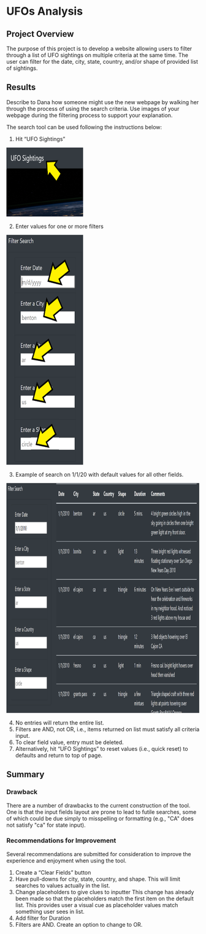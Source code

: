 # UFOs Analysis


## Project Overview

The purpose of this project is to develop a website allowing users to filter through a list of UFO sightings on multiple criteria at the same time.  The user can filter for the date, city, state, country, and/or shape of provided list of sightings.

## Results

Describe to Dana how someone might use the new webpage by walking her through the process of using the search criteria. Use images of your webpage during the filtering process to support your explanation.

The search tool can be used following the instructions below:

1.	Hit “UFO Sightings”

 <img src="https://github.com/honoruru/UFOs/blob/main/Challenge%20Images/top%20image2.png" width="200" height="180"/>

<p align="center">
 
</p>

2.	Enter values for one or more filters 

 <img src="https://github.com/honoruru/UFOs/blob/main/Challenge%20Images/Menu%20image2.png" width="200" height="600"/>

3.	Example of search on 1/1/20 with default values for all other fields.
 
 <img src="https://github.com/honoruru/UFOs/blob/main/Challenge%20Images/page%20image.PNG" width="600" height="600"/>


4.	No entries will return the entire list.
5.	Filters are AND, not OR, i.e., items returned on list must satisfy all criteria input.
6.	To clear field value, entry must be deleted.
7.	Alternatively, hit “UFO Sightings” to reset values (i.e., quick reset) to defaults and return to top of page.

## Summary

### Drawback 

There are a number of drawbacks to the current construction of the tool. One is that the input fields layout are prone to lead to futile searches, some of which could be due simply to misspelling or formatting (e.g., "CA" does not satisfy "ca" for state input).


### Recommendations for Improvement
Several recommendations are submitted for consideration to improve the experience and enjoyment when using the tool.
1.	Create a “Clear Fields” button
2.	Have pull-downs for city, state, country, and shape. This will limit searches to values actually in the list. 
3.	Change placeholders to give clues to inputter This change has already been made so that the placeholders match the first item on the default list.  This provides user a visual cue as placeholder values match something user sees in list. 
4.	Add filter for Duration
5.	Filters are AND. Create an option to change to OR.

